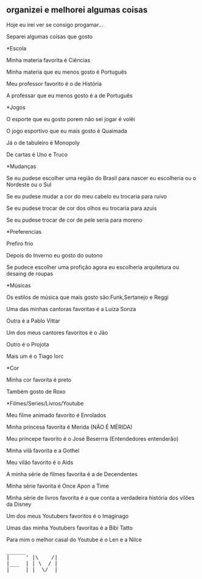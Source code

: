 ## organizei e melhorei algumas coisas

Hoje eu irei ver se consigo progamar...

Separei algumas coisas que gosto

*Escola 

Minha materia favorita é Ciências

Minha materia que eu menos gosto é Português

Meu professor favorito é o de História 

A professar que eu menos gosto é a de Português 

*Jogos

O esporte que eu gosto porem não sei jogar é volêi

O jogo esportivo que eu mais gosto é Quaimada

Já o de tabuleiro é Monopoly

De cartas é Uno e Truco

*Mudanças

Se eu pudese escolher uma região do Brasil para nascer eu escolheria ou o Nordeste ou o Sul 

Se eu pudese mudar a cor do meu cabelo eu trocaria para ruivo

Se eu pudese trocar de cor dos olhos eu trocaria para azuis 

Se eu pudese trocar de cor de pele seria para moreno

*Preferencias

Prefiro frio

Depois do Inverno eu gosto do outono 

Se pudece escolher uma profição agora eu escolheria arquitetura ou desaing de roupas 

*Músicas

Os estilos de música que mais gosto são:Funk,Sertanejo e Reggi 

Uma das minhas cantoras favoritas é a Luiza Sonza 

Outra é a Pablo Vittar

Um dos meus cantores favoritos é o Jão

Outro é o Projota 

Mais um é o Tiago Iorc

*Cor

Minha cor favorita é preto

Também gosto de Roxo

*Filmes/Series/Livros/Youtube

Meu filme animado favorito é Enrolados 

Minha princesa favorita é  Merida (NÃO É MÉRIDA)

Meu príncepe favorito é o José Beserrra (Entendedores entenderão)

Minha vilã favorita e a Gothel

Meu vilão favorito é o Aids

A minha série de filmes favorita é a de Decendentes

Minha série favorita é Once Apon a Time 

 Minha série de livros favorita é a que conta a verdadeira história dos vilões da Disney

Um dos meus Youtubers favoritos é o Imaginago 

Umas das minha Youtubers favoritas é a Bibi Tatto 

Para mim o melhor casal do Youtube é o Len e a Nilce 
<pre>
______
|     ' |\    /|
|___  | | \  / |
|     | |  \/  |
</preL

